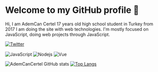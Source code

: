 <h1>Welcome to my GitHub profile 👋</h1>
Hi, I am AdemCan Certel 17 years old high school student in Turkey from 2017 I am doing the site with web technologies. I'm mostly focused on JavaScript, doing web projects through JavaScript.

<a href="https://twitter.com/CertelAdemCan" target="_blank"><img align="center" alt="Twitter" src="https://img.shields.io/badge/-Twitter-1DA1F2?style=flat-square&logo=twitter&logoColor=white" /></a>

<img alt="JavaScript" align="center" src="https://img.shields.io/badge/-Javascript-edb200?style=flat-square&logo=javascript&logoColor=white" /> <img alt="Nodejs" align="center" src="https://img.shields.io/badge/-Nodejs-43853d?style=flat-square&logo=Node.js&logoColor=white" /> <img alt="Vue" align="center" src="https://img.shields.io/badge/-Vue-384960?style=flat-square&logo=vue.js&logoColor=white" />

![AdemCanCertel GitHub stats](https://github-readme-stats.vercel.app/api?username=AdemCanCertel&theme=dark&show_icons=true)
[![Top Langs](https://github-readme-stats.vercel.app/api/top-langs/?username=AdemCanCertel&theme=dark&layout=compact)](https://github.com/anuraghazra/github-readme-stats)

